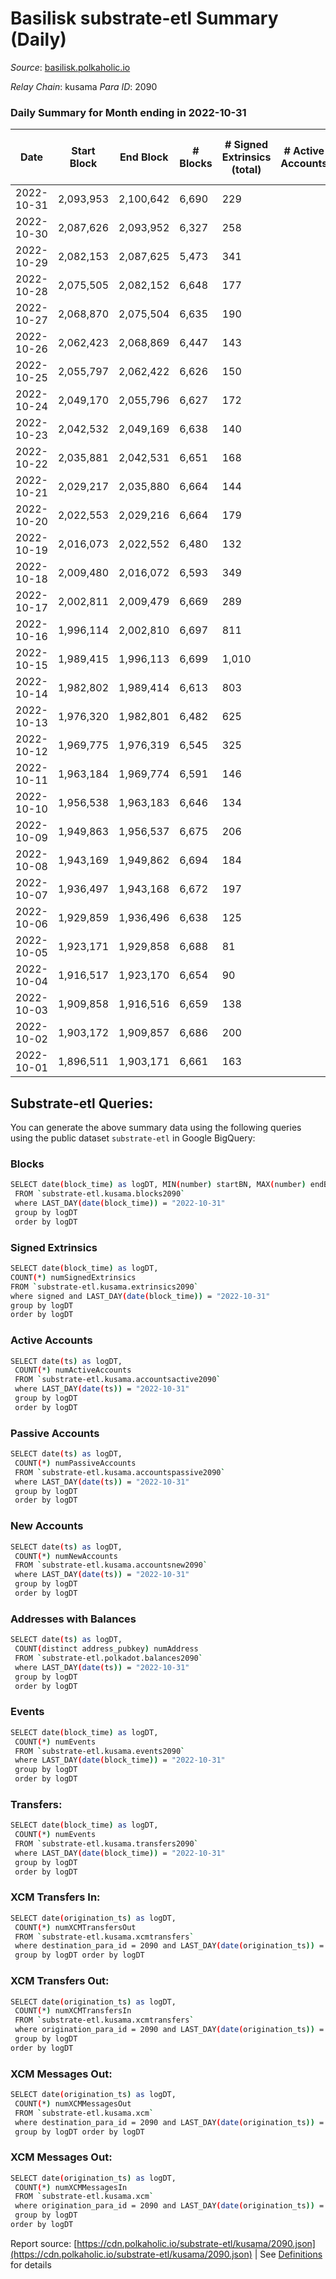 # Basilisk substrate-etl Summary (Daily)

_Source_: [basilisk.polkaholic.io](https://basilisk.polkaholic.io)

*Relay Chain*: kusama
*Para ID*: 2090



### Daily Summary for Month ending in 2022-10-31


| Date | Start Block | End Block | # Blocks | # Signed Extrinsics (total) | # Active Accounts | # Passive | # New | # Addresses with Balances | # Events | # Transfers | # XCM Transfers In | # XCM Transfers Out | # XCM In | # XCM Out | Issues | 
| ---- | ----------- | --------- | -------- | --------------------------- | ----------------- | --------- | ----- | ------------------------- | -------- | ----------- | ------------------ | ------------------- | -------- | --------- | ------ |
| 2022-10-31 | 2,093,953 | 2,100,642 | 6,690 | 229 |  |  |  | 16,774 | 22,191 | 177 ($5,277.16) | 37 ($3,544.46) | 24 ($1,043.84) |  |  |  |
| 2022-10-30 | 2,087,626 | 2,093,952 | 6,327 | 258 |  |  |  | 16,766 | 21,513 | 168 ($6,705.09) | 30 ($2,728.96) | 4 ($923.41) |  |  |  |
| 2022-10-29 | 2,082,153 | 2,087,625 | 5,473 | 341 |  |  |  | 16,754 | 19,370 | 289 ($8,084.81) | 77 ($1,764.89) | 16 ($1,104.22) |  |  |  |
| 2022-10-28 | 2,075,505 | 2,082,152 | 6,648 | 177 |  |  |  |  | 21,538 | 132 ($5,749.89) | 15 ($538.01) | 9 ($795.90) |  |  |  |
| 2022-10-27 | 2,068,870 | 2,075,504 | 6,635 | 190 |  |  |  | 16,701 | 21,819 | 117 ($5,406.90) | 23 ($1,110.09) | 16 ($1,343.78) |  |  |  |
| 2022-10-26 | 2,062,423 | 2,068,869 | 6,447 | 143 |  |  |  | 16,697 | 20,716 | 141 ($9,345.23) | 28 ($9,920.65) | 12 ($1,197.49) |  |  |  |
| 2022-10-25 | 2,055,797 | 2,062,422 | 6,626 | 150 |  |  |  |  | 21,414 | 195 ($14,446.98) | 29 ($3,007.24) | 28 ($1,716.74) |  |  |  |
| 2022-10-24 | 2,049,170 | 2,055,796 | 6,627 | 172 |  |  |  |  | 21,474 | 195 ($12,906.24) | 30 ($7,316.30) | 19 ($1,427.05) |  |  |  |
| 2022-10-23 | 2,042,532 | 2,049,169 | 6,638 | 140 |  |  |  |  | 21,173 | 158 ($17,987.67) | 24 ($2,537.52) | 12 ($938.07) |  |  |  |
| 2022-10-22 | 2,035,881 | 2,042,531 | 6,651 | 168 |  |  |  | 16,675 | 21,573 | 172 ($8,194.54) | 49 ($3,902.26) | 18 ($1,252.11) |  |  |  |
| 2022-10-21 | 2,029,217 | 2,035,880 | 6,664 | 144 |  |  |  |  | 21,485 | 139 ($27,862.55) | 34 ($3,286.24) | 17 ($1,826.29) |  |  |  |
| 2022-10-20 | 2,022,553 | 2,029,216 | 6,664 | 179 |  |  |  |  | 21,627 | 167 ($12,373.92) | 41 ($55,670.99) | 12 ($2,289.36) |  |  |  |
| 2022-10-19 | 2,016,073 | 2,022,552 | 6,480 | 132 |  |  |  |  | 20,634 | 131 ($4,310.11) | 27 ($1,705.27) | 22 ($706.76) |  |  |  |
| 2022-10-18 | 2,009,480 | 2,016,072 | 6,593 | 349 |  |  |  | 16,627 | 23,175 | 427 ($29,506.40) | 71 ($8,722.35) | 49 ($2,607.85) |  |  |  |
| 2022-10-17 | 2,002,811 | 2,009,479 | 6,669 | 289 |  |  |  |  | 22,732 | 313 ($28,923.57) | 94 ($4,777.06) | 26 ($1,264.42) |  |  |  |
| 2022-10-16 | 1,996,114 | 2,002,810 | 6,697 | 811 |  |  |  | 16,604 | 28,358 | 1,157 ($86,435.83) | 273 ($26,730.46) | 32 ($4,069.93) |  |  |  |
| 2022-10-15 | 1,989,415 | 1,996,113 | 6,699 | 1,010 |  |  |  |  | 31,282 | 2,160 ($307,248.10) | 185 ($106,520.19) | 76 ($14,261.49) |  |  |  |
| 2022-10-14 | 1,982,802 | 1,989,414 | 6,613 | 803 |  |  |  | 16,521 | 29,213 | 2,018 ($85,350.56) | 97 ($72,002.73) | 37 ($5,616.47) |  |  |  |
| 2022-10-13 | 1,976,320 | 1,982,801 | 6,482 | 625 |  |  |  |  | 26,199 | 1,375 ($129,621.61) | 98 ($51,873.56) | 41 ($9,071.73) |  |  |  |
| 2022-10-12 | 1,969,775 | 1,976,319 | 6,545 | 325 |  |  |  | 16,471 | 22,990 | 492 ($235,374.32) | 78 ($73,938.09) | 12 ($1,376.42) |  |  |  |
| 2022-10-11 | 1,963,184 | 1,969,774 | 6,591 | 146 |  |  |  | 16,436 | 21,260 | 108 ($11,046.53) | 26 ($7,577.13) | 12 ($1,963.22) |  |  |  |
| 2022-10-10 | 1,956,538 | 1,963,183 | 6,646 | 134 |  |  |  | 16,432 | 21,357 | 53 ($2,210.22) | 12 ($2,284.06) | 7 ($963.91) |  |  |  |
| 2022-10-09 | 1,949,863 | 1,956,537 | 6,675 | 206 |  |  |  | 16,427 | 22,093 | 159 ($18,162.85) | 26 ($2,650.52) | 17 ($4,282.54) |  |  |  |
| 2022-10-08 | 1,943,169 | 1,949,862 | 6,694 | 184 |  |  |  | 16,419 | 21,946 | 160 ($23,386.08) | 42 ($17,406.06) | 14 ($4,601.65) |  |  |  |
| 2022-10-07 | 1,936,497 | 1,943,168 | 6,672 | 197 |  |  |  | 16,411 | 21,825 | 112 ($9,397.20) | 15 ($1,975.78) | 12 ($1,670.36) |  |  |  |
| 2022-10-06 | 1,929,859 | 1,936,496 | 6,638 | 125 |  |  |  | 16,408 | 21,146 | 140 ($22,667.58) | 26 ($4,516.90) | 28 ($3,169.89) |  |  |  |
| 2022-10-05 | 1,923,171 | 1,929,858 | 6,688 | 81 |  |  |  | 16,406 | 20,842 | 102 ($25,605.79) | 13 ($4,865.76) | 14 ($5,223.79) |  |  |  |
| 2022-10-04 | 1,916,517 | 1,923,170 | 6,654 | 90 |  |  |  | 16,406 | 20,786 | 91 ($492,174.00) | 23 ($6,608.75) | 14 ($4,363.51) |  |  |  |
| 2022-10-03 | 1,909,858 | 1,916,516 | 6,659 | 138 |  |  |  |  | 21,343 | 164 ($52,328.00) | 25 ($12,407.94) | 7 ($331.36) |  |  |  |
| 2022-10-02 | 1,903,172 | 1,909,857 | 6,686 | 200 |  |  |  |  | 21,942 | 169 ($23,781.93) | 17 ($3,660.52) | 14 ($94.67) |  |  |  |
| 2022-10-01 | 1,896,511 | 1,903,171 | 6,661 | 163 |  |  |  |  | 21,885 | 28 ($2,851.06) | 3 ($2,028.22) | 2 ($429.66) |  |  |  |

## Substrate-etl Queries:
You can generate the above summary data using the following queries using the public dataset `substrate-etl` in Google BigQuery:

### Blocks
```bash
SELECT date(block_time) as logDT, MIN(number) startBN, MAX(number) endBN, COUNT(*) numBlocks 
 FROM `substrate-etl.kusama.blocks2090`  
 where LAST_DAY(date(block_time)) = "2022-10-31" 
 group by logDT 
 order by logDT
```

### Signed Extrinsics
```bash
SELECT date(block_time) as logDT, 
COUNT(*) numSignedExtrinsics 
FROM `substrate-etl.kusama.extrinsics2090`  
where signed and LAST_DAY(date(block_time)) = "2022-10-31" 
group by logDT 
order by logDT
```

### Active Accounts
```bash
SELECT date(ts) as logDT, 
 COUNT(*) numActiveAccounts 
 FROM `substrate-etl.kusama.accountsactive2090` 
 where LAST_DAY(date(ts)) = "2022-10-31" 
 group by logDT 
 order by logDT
```

### Passive Accounts
```bash
SELECT date(ts) as logDT, 
 COUNT(*) numPassiveAccounts 
 FROM `substrate-etl.kusama.accountspassive2090` 
 where LAST_DAY(date(ts)) = "2022-10-31" 
 group by logDT 
 order by logDT
```

### New Accounts
```bash
SELECT date(ts) as logDT, 
 COUNT(*) numNewAccounts 
 FROM `substrate-etl.kusama.accountsnew2090` 
 where LAST_DAY(date(ts)) = "2022-10-31" 
 group by logDT
 order by logDT
```

### Addresses with Balances
```bash
SELECT date(ts) as logDT,
 COUNT(distinct address_pubkey) numAddress 
 FROM `substrate-etl.polkadot.balances2090` 
 where LAST_DAY(date(ts)) = "2022-10-31" 
 group by logDT 
 order by logDT
```

### Events
```bash
SELECT date(block_time) as logDT, 
 COUNT(*) numEvents 
 FROM `substrate-etl.kusama.events2090` 
 where LAST_DAY(date(block_time)) = "2022-10-31" 
 group by logDT 
 order by logDT
```

### Transfers:
```bash
SELECT date(block_time) as logDT, 
 COUNT(*) numEvents 
 FROM `substrate-etl.kusama.transfers2090` 
 where LAST_DAY(date(block_time)) = "2022-10-31" 
 group by logDT 
 order by logDT
```

### XCM Transfers In:
```bash
SELECT date(origination_ts) as logDT, 
 COUNT(*) numXCMTransfersOut 
 FROM `substrate-etl.kusama.xcmtransfers` 
 where destination_para_id = 2090 and LAST_DAY(date(origination_ts)) = "2022-10-31" 
 group by logDT order by logDT
```

### XCM Transfers Out:
```bash
SELECT date(origination_ts) as logDT, 
 COUNT(*) numXCMTransfersIn 
 FROM `substrate-etl.kusama.xcmtransfers` 
 where origination_para_id = 2090 and LAST_DAY(date(origination_ts)) = "2022-10-31" 
 group by logDT 
order by logDT
```

### XCM Messages Out:
```bash
SELECT date(origination_ts) as logDT, 
 COUNT(*) numXCMMessagesOut 
 FROM `substrate-etl.kusama.xcm` 
 where destination_para_id = 2090 and LAST_DAY(date(origination_ts)) = "2022-10-31" 
 group by logDT order by logDT
```

### XCM Messages Out:
```bash
SELECT date(origination_ts) as logDT, 
 COUNT(*) numXCMMessagesIn 
 FROM `substrate-etl.kusama.xcm` 
 where origination_para_id = 2090 and LAST_DAY(date(origination_ts)) = "2022-10-31" 
 group by logDT 
order by logDT
```


Report source: [https://cdn.polkaholic.io/substrate-etl/kusama/2090.json](https://cdn.polkaholic.io/substrate-etl/kusama/2090.json) | See [Definitions](/DEFINITIONS.md) for details
